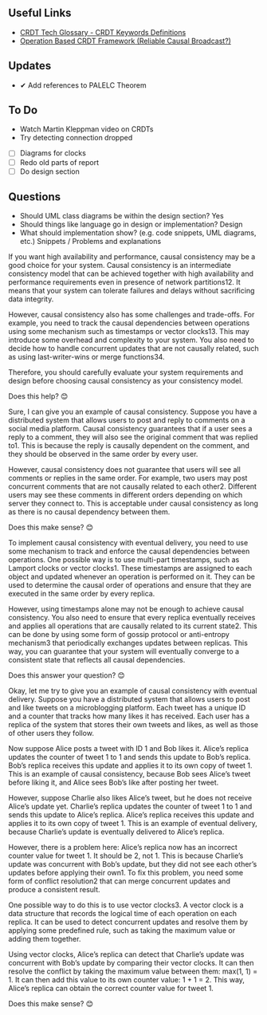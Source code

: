 ## Useful Links
* [CRDT Tech Glossary - CRDT Keywords Definitions](https://crdt.tech/glossary)
* [Operation Based CRDT Framework (Reliable Causal Broadcast?)](http://krasserm.github.io/2016/10/19/operation-based-crdt-framework/)


## Updates
- ✔ Add references to PALELC Theorem

## To Do
- Watch Martin Kleppman video on CRDTs
- Try detecting connection dropped 
- [ ] Diagrams for clocks 
- [ ] Redo old parts of report
- [ ] Do design section

## Questions 
- Should UML class diagrams be within the design section? Yes
- Should things like language go in design or implementation? Design
- What should implementation show? (e.g. code snippets, UML diagrams, etc.) Snippets / Problems and explanations


If you want high availability and performance, causal consistency may be a good choice for your system. Causal consistency is an intermediate consistency model that can be achieved together with high availability and performance requirements even in presence of network partitions12. It means that your system can tolerate failures and delays without sacrificing data integrity.

However, causal consistency also has some challenges and trade-offs. For example, you need to track the causal dependencies between operations using some mechanism such as timestamps or vector clocks13. This may introduce some overhead and complexity to your system. You also need to decide how to handle concurrent updates that are not causally related, such as using last-writer-wins or merge functions34.

Therefore, you should carefully evaluate your system requirements and design before choosing causal consistency as your consistency model.

Does this help? 😊

Sure, I can give you an example of causal consistency. Suppose you have a distributed system that allows users to post and reply to comments on a social media platform. Causal consistency guarantees that if a user sees a reply to a comment, they will also see the original comment that was replied to1. This is because the reply is causally dependent on the comment, and they should be observed in the same order by every user.

However, causal consistency does not guarantee that users will see all comments or replies in the same order. For example, two users may post concurrent comments that are not causally related to each other2. Different users may see these comments in different orders depending on which server they connect to. This is acceptable under causal consistency as long as there is no causal dependency between them.

Does this make sense? 😊

To implement causal consistency with eventual delivery, you need to use some mechanism to track and enforce the causal dependencies between operations. One possible way is to use multi-part timestamps, such as Lamport clocks or vector clocks1. These timestamps are assigned to each object and updated whenever an operation is performed on it. They can be used to determine the causal order of operations and ensure that they are executed in the same order by every replica.

However, using timestamps alone may not be enough to achieve causal consistency. You also need to ensure that every replica eventually receives and applies all operations that are causally related to its current state2. This can be done by using some form of gossip protocol or anti-entropy mechanism3 that periodically exchanges updates between replicas. This way, you can guarantee that your system will eventually converge to a consistent state that reflects all causal dependencies.

Does this answer your question? 😊

Okay, let me try to give you an example of causal consistency with eventual delivery. Suppose you have a distributed system that allows users to post and like tweets on a microblogging platform. Each tweet has a unique ID and a counter that tracks how many likes it has received. Each user has a replica of the system that stores their own tweets and likes, as well as those of other users they follow.

Now suppose Alice posts a tweet with ID 1 and Bob likes it. Alice’s replica updates the counter of tweet 1 to 1 and sends this update to Bob’s replica. Bob’s replica receives this update and applies it to its own copy of tweet 1. This is an example of causal consistency, because Bob sees Alice’s tweet before liking it, and Alice sees Bob’s like after posting her tweet.

However, suppose Charlie also likes Alice’s tweet, but he does not receive Alice’s update yet. Charlie’s replica updates the counter of tweet 1 to 1 and sends this update to Alice’s replica. Alice’s replica receives this update and applies it to its own copy of tweet 1. This is an example of eventual delivery, because Charlie’s update is eventually delivered to Alice’s replica.

However, there is a problem here: Alice’s replica now has an incorrect counter value for tweet 1. It should be 2, not 1. This is because Charlie’s update was concurrent with Bob’s update, but they did not see each other’s updates before applying their own1. To fix this problem, you need some form of conflict resolution2 that can merge concurrent updates and produce a consistent result.

One possible way to do this is to use vector clocks3. A vector clock is a data structure that records the logical time of each operation on each replica. It can be used to detect concurrent updates and resolve them by applying some predefined rule, such as taking the maximum value or adding them together.

Using vector clocks, Alice’s replica can detect that Charlie’s update was concurrent with Bob’s update by comparing their vector clocks. It can then resolve the conflict by taking the maximum value between them: max(1, 1) = 1. It can then add this value to its own counter value: 1 + 1 = 2. This way, Alice’s replica can obtain the correct counter value for tweet 1.

Does this make sense? 😊